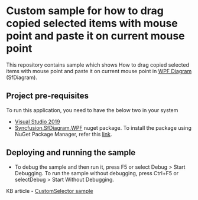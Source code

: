 # Custom sample for how to drag copied selected items with mouse point and paste it on current mouse point

This repository contains sample which shows How to drag copied selected items with mouse point and paste it on current mouse point in [WPF Diagram](https://www.syncfusion.com/wpf-controls/diagram) (SfDiagram).

## Project pre-requisites

To run this application, you need to have the below two in your system

* [Visual Studio 2019](https://www.visualstudio.com/wpf-vs)
* [Syncfusion.SfDiagram.WPF](https://www.nuget.org/packages/Syncfusion.SfDiagram.WPF/) nuget package. To install the package using NuGet Package Manager, refer this [link](https://docs.microsoft.com/en-us/nuget/quickstart/install-and-use-a-package-in-visual-studio#nuget-package-manager).

## Deploying and running the sample
* To debug the sample and then run it, press F5 or select Debug > Start Debugging. To run the sample without debugging, press Ctrl+F5 or selectDebug > Start Without Debugging.

KB article - [CustomSelector sample](https://www.syncfusion.com/kb/12282/how-to-customize-the-appearance-of-the-selector-in-wpf-diagram-sfdiagram)
